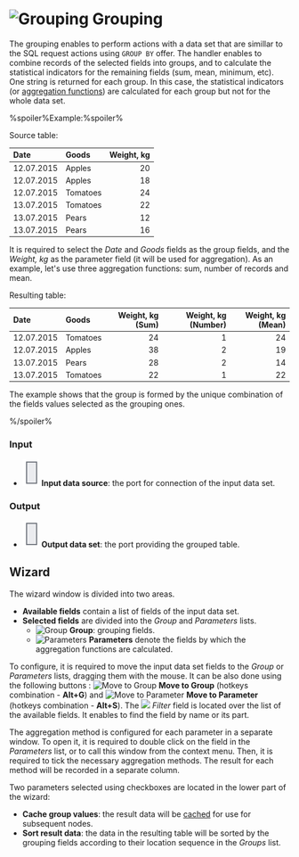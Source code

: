 # ![Grouping](../../images/icons/components/group-data_default.svg) Grouping

The grouping enables to perform actions with a data set that are simillar to the SQL request actions using `GROUP BY` offer. The handler enables to combine records of the selected fields into groups, and to calculate the statistical indicators for the remaining fields (sum, mean, minimum, etc). One string is returned for each group. In this case, the statistical indicators (or [aggregation functions](../func/aggregation-functions.md)) are calculated for each group but not for the whole data set.

%spoiler%Example:%spoiler%

Source table:

| Date | Goods | Weight, kg |
| :--- | :---- | ------: |
| 12.07.2015 | Apples | 20 |
| 12.07.2015 | Apples | 18 |
| 12.07.2015 | Tomatoes | 24 |
| 13.07.2015 | Tomatoes | 22 |
| 13.07.2015 | Pears | 12 |
| 13.07.2015 | Pears | 16 |

It is required to select the *Date* and *Goods* fields as the group fields, and the *Weight, kg* as the parameter field (it will be used for aggregation). As an example, let's use three aggregation functions: sum, number of records and mean.

Resulting table:

| Date | Goods | Weight, kg (Sum) | Weight, kg (Number) | Weight, kg (Mean) |
| :--- | :---- | --------------: | -------------------: | ----------------: |
| 12.07.2015 | Tomatoes | 24 | 1 | 24 |
| 12.07.2015 | Apples | 38 | 2 | 19 |
| 13.07.2015 | Pears | 28 | 2 | 14 |
| 13.07.2015 | Tomatoes | 22 | 1 | 22 |

The example shows that the group is formed by the unique combination of the fields values selected as the grouping ones.

%/spoiler%

### Input

* ![Input data source](../../images/icons/app/node/ports/inputs/table_inactive.svg) **Input data source**: the port for connection of the input data set.

### Output

* ![Output data source](../../images/icons/app/node/ports/inputs/table_inactive.svg) **Output data set**: the port providing the grouped table.

## Wizard

The wizard window is divided into two areas.

* **Available fields** contain a list of fields of the input data set.
* **Selected fields** are divided into the *Group* and *Parameters* lists.
   * ![Group](../../images/icons/usage-types/group_default.svg) **Group**: grouping fields.
   * ![Parameters](../../images/icons/usage-types/value_default.svg) **Parameters** denote the fields by which the aggregation functions are calculated.

To configure, it is required to move the input data set fields to the *Group* or *Parameters* lists, dragging them with the mouse. It can be also done using the following buttons : ![Move to Group](../../images/icons/usage-types/group_default.svg) **Move to Group** (hotkeys combination - **Alt+G**) and ![Move to Parameter](../../images/icons/usage-types/value_default.svg) **Move to Parameter** (hotkeys combination - **Alt+S**). The ![](../../images/icons/toolbar-controls_18x18/toolbar-controls_18x18_filter_default.svg) *Filter* field is located over the list of the available fields. It enables to find the field by name or its part.

The aggregation method is configured for each parameter in a separate window. To open it, it is required to double click on the field in the *Parameters* list, or to call this window from the context menu. Then, it is required to tick the necessary aggregation methods. The result for each method will be recorded in a separate column.

Two parameters selected using checkboxes are located in the lower part of the wizard:

* **Cache group values**: the result data will be [cached](../../scenario/caching.md) for use for subsequent nodes.
* **Sort result data**: the data in the resulting table will be sorted by the grouping fields according to their location sequence in the *Groups* list.
